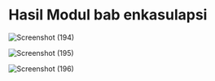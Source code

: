 # Hasil Modul bab enkasulapsi



![Screenshot (194)](https://user-images.githubusercontent.com/68726545/111719482-856a4580-888e-11eb-9d46-46daebd0cfdf.png)



![Screenshot (195)](https://user-images.githubusercontent.com/68726545/111719501-931fcb00-888e-11eb-8ed0-e105097e53c4.png)


![Screenshot (196)](https://user-images.githubusercontent.com/68726545/111719510-97e47f00-888e-11eb-8c70-f383d6eefead.png)
